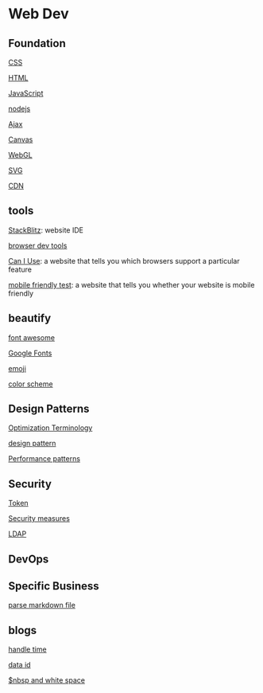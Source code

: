 # Web Dev

## Foundation

[CSS](css.md)

[HTML](html.md)

[JavaScript](javascript.md)

[nodejs](nodejs.md)

[Ajax](web-dev-ajax.md)

[Canvas](Canvas.md)

[WebGL](webgl.md)

[SVG](svg.md)

[CDN](cdn.md)

## tools

[StackBlitz](stackblitz.md): website IDE

[browser dev tools](browser-dev-tools.md)

[Can I Use](https://caniuse.com/): a website that tells you which browsers support a particular feature

[mobile friendly test](https://search.google.com/test/mobile-friendly): a website that tells you whether your website is mobile friendly

## beautify

[font awesome](font-awesome.md)

[Google Fonts](google-fonts.md)

[emoji](emoji.md)

[color scheme](web-dev-color-scheme.md)

## Design Patterns

[Optimization Terminology](web-dev-optimization-terminology.md)

[design pattern]()

[Performance patterns]()

## Security

[Token](web-dev-token.md)

[Security measures](web-dev-security-measures.md)

[LDAP](web-dev-ldap.md)

## DevOps

## Specific Business

[parse markdown file](web-dev-parse-markdown.md)

## blogs

[handle time](web-dev-handle-time.md)

[data id](web-dev-data-id.md)

[$nbsp and white space](web-dev-nbsp-and-white-space.md)


